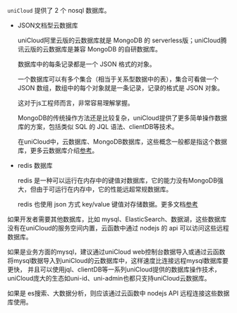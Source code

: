 `uniCloud` 提供了 2 个 nosql 数据库。
 
- JSON文档型云数据库
	
	uniCloud阿里云版的云数据库就是 MongoDB 的 serverless版；uniCloud腾讯云版的云数据库是兼容 MongoDB 的自研数据库。
	
	数据库中的每条记录都是一个 JSON 格式的对象。
	
	一个数据库可以有多个集合（相当于关系型数据中的表），集合可看做一个 JSON 数组，数组中的每个对象就是一条记录，记录的格式是 JSON 对象。
	
	这对于js工程师而言，非常容易理解掌握。
	
	MongoDB的传统操作方法还是比较复杂，uniCloud提供了更多简单操作数据库的方案，包括类似 SQL 的 JQL 语法、clientDB等技术。
	
	在uniCloud中，云数据库、MongoDB数据库，这些概念一般都是指这个数据库，更多云数据库介绍[参考](uniCloud/hellodb.md)。

- redis 数据库
	
	redis 是一种可以运行在内存中的键值对数据库，它的能力没有MongoDB强大，但由于可运行在内存中，它的性能远超常规数据库。
	
	redis 也使用 json 方式 key/value 键值对存储数据。更多文档[参考](redis.md)


如果开发者需要其他数据库，比如 mysql、ElasticSearch、数据湖，这些数据库没有在uniCloud的服务空间内置，云函数中通过 nodejs 的 api 可以访问这些远程数据库。

如果是业务方面的mysql，建议通过uniCloud web控制台数据导入或通过云函数将mysql数据导入到uniCloud的云数据库中，这样速度比连接远程mysql数据库要更快，
并且可以使用jql、clientDB等一系列uniCloud提供的数据库操作技术，uniCloud庞大的生态如uni-id、uni-admin也都只支持uniCloud云数据库。

如果是 es搜索、大数据分析，则应该通过云函数中 nodejs API 远程连接这些数据库使用。